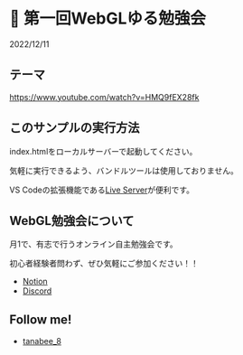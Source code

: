 # 👋 第一回WebGLゆる勉強会

2022/12/11

## テーマ

https://www.youtube.com/watch?v=HMQ9fEX28fk


## このサンプルの実行方法

index.htmlをローカルサーバーで起動してください。

気軽に実行できるよう、バンドルツールは使用しておりません。

VS Codeの拡張機能である[Live Server](https://marketplace.visualstudio.com/items?itemName=ritwickdey.LiveServer)が便利です。


## WebGL勉強会について
月1で、有志で行うオンライン自主勉強会です。

初心者経験者問わず、ぜひ気軽にご参加ください！！

- [Notion](https://webgl-yuru-seminor.notion.site/WebGL-e4fbf18385724a0d88af2376e32e22bb)
- [Discord](https://discord.gg/B2qwFhKjHk)


## Follow me!


- [tanabee_8](https://twitter.com/tanabee_8)